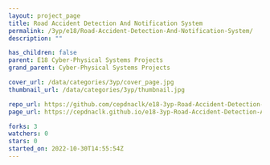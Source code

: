 ```yaml
---
layout: project_page
title: Road Accident Detection And Notification System
permalink: /3yp/e18/Road-Accident-Detection-And-Notification-System/
description: ""

has_children: false
parent: E18 Cyber-Physical Systems Projects
grand_parent: Cyber-Physical Systems Projects

cover_url: /data/categories/3yp/cover_page.jpg
thumbnail_url: /data/categories/3yp/thumbnail.jpg

repo_url: https://github.com/cepdnaclk/e18-3yp-Road-Accident-Detection-And-Notification-System
page_url: https://cepdnaclk.github.io/e18-3yp-Road-Accident-Detection-And-Notification-System

forks: 3
watchers: 0
stars: 0
started_on: 2022-10-30T14:55:54Z
---
```



